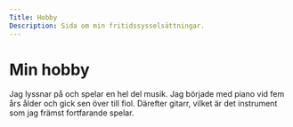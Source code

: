 ```yaml
---
Title: Hobby
Description: Sida om min fritidssysselsättningar.
---
```


Min hobby
==================

Jag lyssnar på och spelar en hel del musik. Jag började med piano vid fem års ålder och gick sen över till fiol. Därefter gitarr, vilket är det instrument som jag främst fortfarande spelar.
